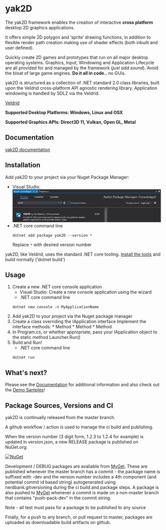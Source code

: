 # yak2D

The yak2D framework enables the creation of interactive **cross platform** desktop 2D graphics applications.

It offers simple 2D polygon and ‘sprite’ drawing functions, in addition to flexible render path creation making use of shader effects (both inbuilt and user defined).

Quickly create 2D games and prototypes that run on all major desktop operating systems. Graphics, Input, Windowing and Application Lifecycle are all provided for and managed by the framework (*just add sound*). Avoid the bloat of large game engines. **Do it all in code..** no GUIs.

yak2D is structured as a collection of .NET standard 2.0 class libraries, built upon the Veldrid cross-platform API agnostic rendering library. Application windowing is handled by SDL2 via the Veldrid.

[Veldrid](https://github.com/mellinoe/veldrid)

**Supported Desktop Platforms: Windows, Linux and OSX**

**Supported Graphics APIs: Direct3D 11, Vulkan, Open GL, Metal**

## Documentation

[yak2D documentation](https://alzpatz.github.io/yak2d-docs/)

## Installation 

Add yak2D to your project via your Nuget Package Manager:
* Visual Studio:
    ![Search via Visual Studio](.github/nuget_vs.png?raw=true)
* .NET core command line
    ```shell
    dotnet add package yak2D --version *
    ```
    Replace `*` with desired version number 

yak2D, like Veldrid, uses the standard .NET core tooling. [Install the tools](https://www.microsoft.com/net/download/core) and build normally ('dotnet build')

## Usage 

1. Create a new .NET core console application
    * Visual Studio:
    Create a new console application using the wizard
    * .NET core command line 
    ```shell
    dotnet new console -n MyApplicationName
    ```
2. Add yak2D to your project via the Nuget package manager
3. Create a class overriding the IApplication interface 
    Implement the interface methods:
        * Method
        * Method
        * Method
4. In Program.cs, or whether appropriate, pass your IApplication object to the static method Launcher.Run()
5. Build and Run!
    * .NET core command line
    ```shell
    dotnet run
    ```

## What's next?

Please see the [Documentation](https://alzpatz.github.io/yak2d-docs/) for additional information and also check out the [Demo Samples](https://github.com/AlzPatz/yak2d-samples)!

## Package Sources, Versions and CI

yak2D is continually released from the master branch.

A github workflow / action is used to manage the ci build and publishing.

When the version number (3 digit form, 1.2.3 to 1.2.4 for example) is updated in version.json, a new RELEASE package is published on NuGet.org:

[![NuGet](https://img.shields.io/nuget/v/yak2d.svg)](https://www.nuget.org/packages/Yak2D/)

Development / DEBUG packages are avaliable from [MyGet](https://www.https://www.myget.org/feed/Packages/yak2d-dev). These are published whenever the master branch has a commit - the package name is suffixed with -dev and the version number includes a 4th component (and potential commit id based string) autogenerated using nerdbank.gitversioning during the ci build and package steps. A package is also pushed to [MyGet](https://www.https://www.myget.org/feed/Packages/yak2d-dev) whenever a commit is made on a non-master branch that contains "push-pack-dev" in the commit string. 

Note - all test must pass for a package to be published to any source

Finally, for a push to any branch, or pull request to master, packages are uploaded as downloadable build artifacts on github.
